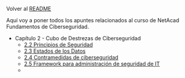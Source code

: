 Volver al [README](../../README.md)

Aquí voy a poner todos los apuntes relacionados al curso de NetAcad Fundamentos de Ciberseguridad.

- Capítulo 2 - Cubo de Destrezas de Ciberseguridad
	- [2.2 Principios de Seguridad](./Cap%202%20-%20Cubo%20de%20Destrezas%20de%20Ciberseguridad/2.2%20Principios%20de%20Seguridad.md)
	- [2.3 Estados de los Datos](./Cap%202%20-%20Cubo%20de%20Destrezas%20de%20Ciberseguridad/2.3%20Estados%20de%20los%20Datos.md)
	- [2.4 Contramedidas de ciberseguridad](./Cap%202%20-%20Cubo%20de%20Destrezas%20de%20Ciberseguridad/2.4%20Contramedidas%20de%20ciberseguridad.md)
	- [2.5 Framework para administración de seguridad de IT](./Cap%202%20-%20Cubo%20de%20Destrezas%20de%20Ciberseguridad/2.5%20Framework%20para%20administraci%C3%B3n%20de%20seguridad%20de%20IT.md)
	- 